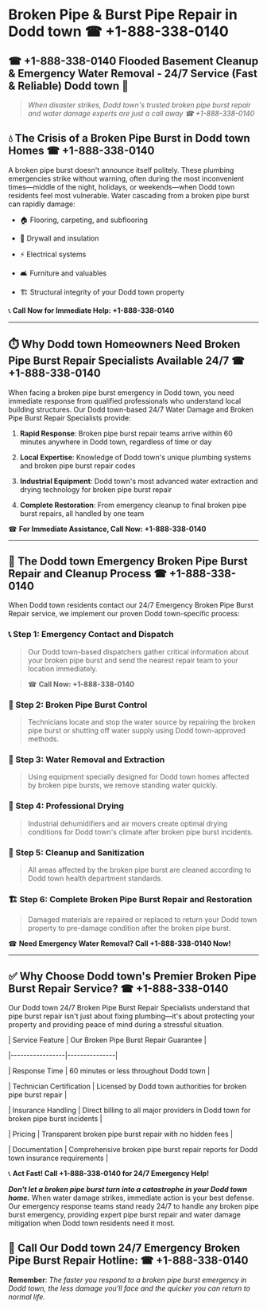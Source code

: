 # Broken Pipe & Burst Pipe Repair in Dodd town ☎ +1-888-338-0140  
## ☎ +1-888-338-0140 Flooded Basement Cleanup & Emergency Water Removal - 24/7 Service (Fast & Reliable) Dodd town 🚨  

> *When disaster strikes, Dodd town's trusted broken pipe burst repair and water damage experts are just a call away ☎ +1-888-338-0140*  

## 💧 The Crisis of a Broken Pipe Burst in Dodd town Homes ☎ +1-888-338-0140  

A broken pipe burst doesn't announce itself politely. These plumbing emergencies strike without warning, often during the most inconvenient times—middle of the night, holidays, or weekends—when Dodd town residents feel most vulnerable. Water cascading from a broken pipe burst can rapidly damage:  

* 🏠 Flooring, carpeting, and subflooring  
* 🧱 Drywall and insulation  
* ⚡ Electrical systems  
* 🛋️ Furniture and valuables  
* 🏗️ Structural integrity of your Dodd town property  

📞 **Call Now for Immediate Help: +1-888-338-0140**  

---  

## ⏱️ Why Dodd town Homeowners Need Broken Pipe Burst Repair Specialists Available 24/7 ☎ +1-888-338-0140  

When facing a broken pipe burst emergency in Dodd town, you need immediate response from qualified professionals who understand local building structures. Our Dodd town-based 24/7 Water Damage and Broken Pipe Burst Repair Specialists provide:  

1. **Rapid Response**: Broken pipe burst repair teams arrive within 60 minutes anywhere in Dodd town, regardless of time or day  
2. **Local Expertise**: Knowledge of Dodd town's unique plumbing systems and broken pipe burst repair codes  
3. **Industrial Equipment**: Dodd town's most advanced water extraction and drying technology for broken pipe burst repair  
4. **Complete Restoration**: From emergency cleanup to final broken pipe burst repairs, all handled by one team  

☎ **For Immediate Assistance, Call Now: +1-888-338-0140**  

---  

## 🔧 The Dodd town Emergency Broken Pipe Burst Repair and Cleanup Process ☎ +1-888-338-0140  

When Dodd town residents contact our 24/7 Emergency Broken Pipe Burst Repair service, we implement our proven Dodd town-specific process:  

### 📞 Step 1: Emergency Contact and Dispatch  
> Our Dodd town-based dispatchers gather critical information about your broken pipe burst and send the nearest repair team to your location immediately.  
> ☎ **Call Now: +1-888-338-0140**  

### 🚿 Step 2: Broken Pipe Burst Control  
> Technicians locate and stop the water source by repairing the broken pipe burst or shutting off water supply using Dodd town-approved methods.  

### 🌊 Step 3: Water Removal and Extraction  
> Using equipment specially designed for Dodd town homes affected by broken pipe bursts, we remove standing water quickly.  

### 💨 Step 4: Professional Drying  
> Industrial dehumidifiers and air movers create optimal drying conditions for Dodd town's climate after broken pipe burst incidents.  

### 🧼 Step 5: Cleanup and Sanitization  
> All areas affected by the broken pipe burst are cleaned according to Dodd town health department standards.  

### 🏗️ Step 6: Complete Broken Pipe Burst Repair and Restoration  
> Damaged materials are repaired or replaced to return your Dodd town property to pre-damage condition after the broken pipe burst.  

☎ **Need Emergency Water Removal? Call +1-888-338-0140 Now!**  

---  

## ✅ Why Choose Dodd town's Premier Broken Pipe Burst Repair Service? ☎ +1-888-338-0140  

Our Dodd town 24/7 Broken Pipe Burst Repair Specialists understand that pipe burst repair isn't just about fixing plumbing—it's about protecting your property and providing peace of mind during a stressful situation.  

| Service Feature | Our Broken Pipe Burst Repair Guarantee |  
|-----------------|---------------|  
| Response Time | 60 minutes or less throughout Dodd town |  
| Technician Certification | Licensed by Dodd town authorities for broken pipe burst repair |  
| Insurance Handling | Direct billing to all major providers in Dodd town for broken pipe burst incidents |  
| Pricing | Transparent broken pipe burst repair with no hidden fees |  
| Documentation | Comprehensive broken pipe burst repair reports for Dodd town insurance requirements |  

📞 **Act Fast! Call +1-888-338-0140 for 24/7 Emergency Help!**  

***Don't let a broken pipe burst turn into a catastrophe in your Dodd town home.*** When water damage strikes, immediate action is your best defense. Our emergency response teams stand ready 24/7 to handle any broken pipe burst emergency, providing expert pipe burst repair and water damage mitigation when Dodd town residents need it most.  

## 📱 Call Our Dodd town 24/7 Emergency Broken Pipe Burst Repair Hotline: ☎ +1-888-338-0140  

**Remember**: *The faster you respond to a broken pipe burst emergency in Dodd town, the less damage you'll face and the quicker you can return to normal life.*